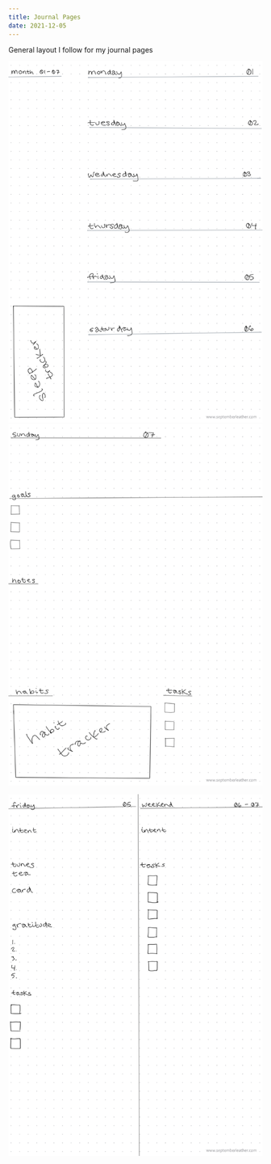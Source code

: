 ```yaml
---
title: Journal Pages
date: 2021-12-05
---
```


General layout I follow for my journal pages

<div class="flex center">
    <div class="flex-child mr">
        <img src="/assets/images/journal-pages/pages01.png" style="max-width: 100%" alt="journal layout showing the first part of the week up to saturday">
    </div>
    <div class="flex-child">
        <img src="/assets/images/journal-pages/pages02.png" style="max-width: 100%" alt="journal layout showing sunday, goals, habit tracker placement, and tasks">
    </div>
</div>

![journal page layout for every day details](/assets/images/journal-pages/pages03.png)
